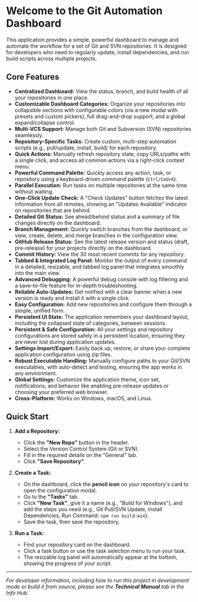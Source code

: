 # Welcome to the Git Automation Dashboard

This application provides a simple, powerful dashboard to manage and automate the workflow for a set of Git and SVN repositories. It is designed for developers who need to regularly update, install dependencies, and run build scripts across multiple projects.

## Core Features

-   **Centralized Dashboard:** View the status, branch, and build health of all your repositories in one place.
-   **Customizable Dashboard Categories:** Organize your repositories into collapsible sections with configurable colors (via a new modal with presets and custom pickers), full drag-and-drop support, and a global expand/collapse control.
-   **Multi-VCS Support:** Manage both Git and Subversion (SVN) repositories seamlessly.
-   **Repository-Specific Tasks:** Create custom, multi-step automation scripts (e.g., pull/update, install, build) for each repository.
-   **Quick Actions:** Manually refresh repository state, copy URLs/paths with a single click, and access all common actions via a right-click context menu.
-   **Powerful Command Palette:** Quickly access any action, task, or repository using a keyboard-driven command palette (`Ctrl/Cmd+K`).
-   **Parallel Execution:** Run tasks on multiple repositories at the same time without waiting.
-   **One-Click Update Check:** A "Check Updates" button fetches the latest information from all remotes, showing an "Updates Available" indicator on repositories that are behind.
-   **Detailed Git Status:** See ahead/behind status and a summary of file changes directly on the dashboard.
-   **Branch Management:** Quickly switch branches from the dashboard, or view, create, delete, and merge branches in the configuration view.
-   **GitHub Release Status:** See the latest release version and status (draft, pre-release) for your projects directly on the dashboard.
-   **Commit History:** View the 30 most recent commits for any repository.
-   **Tabbed & Integrated Log Panel:** Monitor the output of every command in a detailed, resizable, and tabbed log panel that integrates smoothly into the main view.
-   **Advanced Debugging:** A powerful debug console with log filtering and a save-to-file feature for in-depth troubleshooting.
-   **Reliable Auto-Updates:** Get notified with a clear banner when a new version is ready and install it with a single click.
-   **Easy Configuration:** Add new repositories and configure them through a simple, unified form.
-   **Persistent UI State:** The application remembers your dashboard layout, including the collapsed state of categories, between sessions.
-   **Persistent & Safe Configuration:** All your settings and repository configurations are stored safely in a persistent location, ensuring they are never lost during application updates.
-   **Settings Import/Export:** Easily back up, restore, or share your complete application configuration using zip files.
-   **Robust Executable Handling:** Manually configure paths to your Git/SVN executables, with auto-detect and testing, ensuring the app works in any environment.
-   **Global Settings:** Customize the application theme, icon set, notifications, and behavior like enabling pre-release updates or choosing your preferred web browser.
-   **Cross-Platform:** Works on Windows, macOS, and Linux.

## Quick Start

1.  **Add a Repository:**
    -   Click the **"New Repo"** button in the header.
    -   Select the Version Control System (Git or SVN).
    -   Fill in the required details on the "General" tab.
    -   Click **"Save Repository"**.

2.  **Create a Task:**
    -   On the dashboard, click the **pencil icon** on your repository's card to open the configuration modal.
    -   Go to the **"Tasks"** tab.
    -   Click **"New Task"**, give it a name (e.g., "Build for Windows"), and add the steps you need (e.g., Git Pull/SVN Update, Install Dependencies, Run Command: `npm run build:win`).
    -   Save the task, then save the repository.

3.  **Run a Task:**
    -   Find your repository card on the dashboard.
    -   Click a task button or use the task selection menu to run your task.
    -   The resizable log panel will automatically appear at the bottom, showing the progress of your script.
---
_For developer information, including how to run this project in development mode or build it from source, please see the **Technical Manual** tab in the Info Hub._